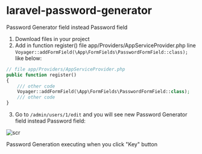 # laravel-password-generator
Password Generator field instead Password field
1. Download files in your project
2. Add in function register() file app/Providers/AppServiceProvider.php line ```Voyager::addFormField(\App\FormFields\PasswordFormField::class);``` like below:

```php
// file app/Providers/AppServiceProvider.php
public function register()
{
    /// other code
    Voyager::addFormField(\App\FormFields\PasswordFormField::class);
    /// other code
}
```

3. Go to ```/admin/users/1/edit``` and you will see new Password Generator field instead Password field:

![scr](https://user-images.githubusercontent.com/22293750/130058807-553e19b5-46ab-42ed-a015-776643171606.png)

Password Generation executing when you click "Key" button

